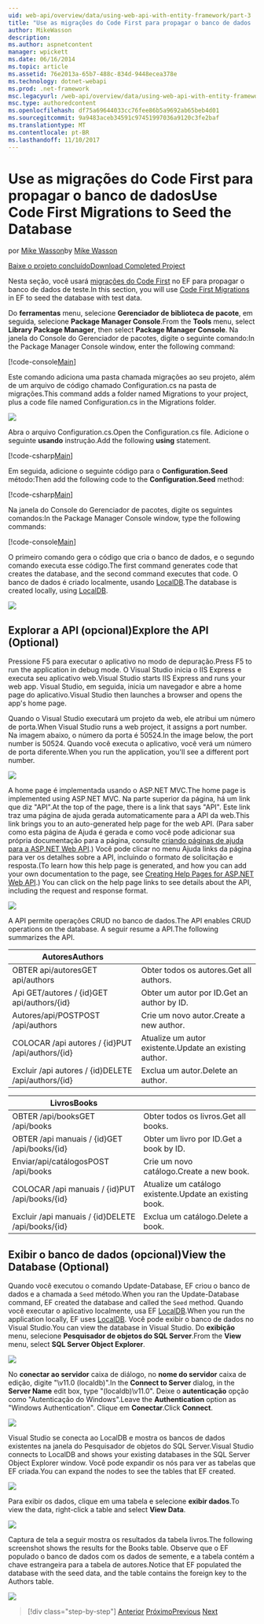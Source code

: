 ```yaml
---
uid: web-api/overview/data/using-web-api-with-entity-framework/part-3
title: "Use as migrações do Code First para propagar o banco de dados | Microsoft Docs"
author: MikeWasson
description: 
ms.author: aspnetcontent
manager: wpickett
ms.date: 06/16/2014
ms.topic: article
ms.assetid: 76e2013a-65b7-488c-834d-9448ecea378e
ms.technology: dotnet-webapi
ms.prod: .net-framework
msc.legacyurl: /web-api/overview/data/using-web-api-with-entity-framework/part-3
msc.type: authoredcontent
ms.openlocfilehash: df75a69644033cc76fee86b5a9692ab65beb4d01
ms.sourcegitcommit: 9a9483aceb34591c97451997036a9120c3fe2baf
ms.translationtype: MT
ms.contentlocale: pt-BR
ms.lasthandoff: 11/10/2017
---
```

<a name="use-code-first-migrations-to-seed-the-database"></a><span data-ttu-id="4d22e-102">Use as migrações do Code First para propagar o banco de dados</span><span class="sxs-lookup"><span data-stu-id="4d22e-102">Use Code First Migrations to Seed the Database</span></span>
====================
<span data-ttu-id="4d22e-103">por [Mike Wasson](https://github.com/MikeWasson)</span><span class="sxs-lookup"><span data-stu-id="4d22e-103">by [Mike Wasson](https://github.com/MikeWasson)</span></span>

[<span data-ttu-id="4d22e-104">Baixe o projeto concluído</span><span class="sxs-lookup"><span data-stu-id="4d22e-104">Download Completed Project</span></span>](https://github.com/MikeWasson/BookService)

<span data-ttu-id="4d22e-105">Nesta seção, você usará [migrações do Code First](https://msdn.microsoft.com/en-us/data/jj591621) no EF para propagar o banco de dados de teste.</span><span class="sxs-lookup"><span data-stu-id="4d22e-105">In this section, you will use [Code First Migrations](https://msdn.microsoft.com/en-us/data/jj591621) in EF to seed the database with test data.</span></span>

<span data-ttu-id="4d22e-106">Do **ferramentas** menu, selecione **Gerenciador de biblioteca de pacote**, em seguida, selecione **Package Manager Console**.</span><span class="sxs-lookup"><span data-stu-id="4d22e-106">From the **Tools** menu, select **Library Package Manager**, then select **Package Manager Console**.</span></span> <span data-ttu-id="4d22e-107">Na janela do Console do Gerenciador de pacotes, digite o seguinte comando:</span><span class="sxs-lookup"><span data-stu-id="4d22e-107">In the Package Manager Console window, enter the following command:</span></span>

[!code-console[Main](part-3/samples/sample1.cmd)]

<span data-ttu-id="4d22e-108">Este comando adiciona uma pasta chamada migrações ao seu projeto, além de um arquivo de código chamado Configuration.cs na pasta de migrações.</span><span class="sxs-lookup"><span data-stu-id="4d22e-108">This command adds a folder named Migrations to your project, plus a code file named Configuration.cs in the Migrations folder.</span></span>

![](part-3/_static/image1.png)

<span data-ttu-id="4d22e-109">Abra o arquivo Configuration.cs.</span><span class="sxs-lookup"><span data-stu-id="4d22e-109">Open the Configuration.cs file.</span></span> <span data-ttu-id="4d22e-110">Adicione o seguinte **usando** instrução.</span><span class="sxs-lookup"><span data-stu-id="4d22e-110">Add the following **using** statement.</span></span>

[!code-csharp[Main](part-3/samples/sample2.cs)]

<span data-ttu-id="4d22e-111">Em seguida, adicione o seguinte código para o **Configuration.Seed** método:</span><span class="sxs-lookup"><span data-stu-id="4d22e-111">Then add the following code to the **Configuration.Seed** method:</span></span>

[!code-csharp[Main](part-3/samples/sample3.cs)]

<span data-ttu-id="4d22e-112">Na janela do Console do Gerenciador de pacotes, digite os seguintes comandos:</span><span class="sxs-lookup"><span data-stu-id="4d22e-112">In the Package Manager Console window, type the following commands:</span></span>

[!code-console[Main](part-3/samples/sample4.cmd)]

<span data-ttu-id="4d22e-113">O primeiro comando gera o código que cria o banco de dados, e o segundo comando executa esse código.</span><span class="sxs-lookup"><span data-stu-id="4d22e-113">The first command generates code that creates the database, and the second command executes that code.</span></span> <span data-ttu-id="4d22e-114">O banco de dados é criado localmente, usando [LocalDB](https://msdn.microsoft.com/en-us/library/hh510202.aspx).</span><span class="sxs-lookup"><span data-stu-id="4d22e-114">The database is created locally, using [LocalDB](https://msdn.microsoft.com/en-us/library/hh510202.aspx).</span></span>

![](part-3/_static/image2.png)

## <a name="explore-the-api-optional"></a><span data-ttu-id="4d22e-115">Explorar a API (opcional)</span><span class="sxs-lookup"><span data-stu-id="4d22e-115">Explore the API (Optional)</span></span>

<span data-ttu-id="4d22e-116">Pressione F5 para executar o aplicativo no modo de depuração.</span><span class="sxs-lookup"><span data-stu-id="4d22e-116">Press F5 to run the application in debug mode.</span></span> <span data-ttu-id="4d22e-117">O Visual Studio inicia o IIS Express e executa seu aplicativo web.</span><span class="sxs-lookup"><span data-stu-id="4d22e-117">Visual Studio starts IIS Express and runs your web app.</span></span> <span data-ttu-id="4d22e-118">Visual Studio, em seguida, inicia um navegador e abre a home page do aplicativo.</span><span class="sxs-lookup"><span data-stu-id="4d22e-118">Visual Studio then launches a browser and opens the app's home page.</span></span>

<span data-ttu-id="4d22e-119">Quando o Visual Studio executará um projeto da web, ele atribui um número de porta.</span><span class="sxs-lookup"><span data-stu-id="4d22e-119">When Visual Studio runs a web project, it assigns a port number.</span></span> <span data-ttu-id="4d22e-120">Na imagem abaixo, o número da porta é 50524.</span><span class="sxs-lookup"><span data-stu-id="4d22e-120">In the image below, the port number is 50524.</span></span> <span data-ttu-id="4d22e-121">Quando você executa o aplicativo, você verá um número de porta diferente.</span><span class="sxs-lookup"><span data-stu-id="4d22e-121">When you run the application, you'll see a different port number.</span></span>

![](part-3/_static/image3.png)

<span data-ttu-id="4d22e-122">A home page é implementada usando o ASP.NET MVC.</span><span class="sxs-lookup"><span data-stu-id="4d22e-122">The home page is implemented using ASP.NET MVC.</span></span> <span data-ttu-id="4d22e-123">Na parte superior da página, há um link que diz "API".</span><span class="sxs-lookup"><span data-stu-id="4d22e-123">At the top of the page, there is a link that says "API".</span></span> <span data-ttu-id="4d22e-124">Este link traz uma página de ajuda gerada automaticamente para a API da web.</span><span class="sxs-lookup"><span data-stu-id="4d22e-124">This link brings you to an auto-generated help page for the web API.</span></span> <span data-ttu-id="4d22e-125">(Para saber como esta página de Ajuda é gerada e como você pode adicionar sua própria documentação para a página, consulte [criando páginas de ajuda para a ASP.NET Web API](../../getting-started-with-aspnet-web-api/creating-api-help-pages.md).) Você pode clicar no menu Ajuda links da página para ver os detalhes sobre a API, incluindo o formato de solicitação e resposta.</span><span class="sxs-lookup"><span data-stu-id="4d22e-125">(To learn how this help page is generated, and how you can add your own documentation to the page, see [Creating Help Pages for ASP.NET Web API](../../getting-started-with-aspnet-web-api/creating-api-help-pages.md).) You can click on the help page links to see details about the API, including the request and response format.</span></span>

![](part-3/_static/image4.png)

<span data-ttu-id="4d22e-126">A API permite operações CRUD no banco de dados.</span><span class="sxs-lookup"><span data-stu-id="4d22e-126">The API enables CRUD operations on the database.</span></span> <span data-ttu-id="4d22e-127">A seguir resume a API.</span><span class="sxs-lookup"><span data-stu-id="4d22e-127">The following summarizes the API.</span></span>

| <span data-ttu-id="4d22e-128">Autores</span><span class="sxs-lookup"><span data-stu-id="4d22e-128">Authors</span></span> |  |
| --- | -- |
| <span data-ttu-id="4d22e-129">OBTER api/autores</span><span class="sxs-lookup"><span data-stu-id="4d22e-129">GET api/authors</span></span> | <span data-ttu-id="4d22e-130">Obter todos os autores.</span><span class="sxs-lookup"><span data-stu-id="4d22e-130">Get all authors.</span></span> |
| <span data-ttu-id="4d22e-131">Api GET/autores / {id}</span><span class="sxs-lookup"><span data-stu-id="4d22e-131">GET api/authors/{id}</span></span> | <span data-ttu-id="4d22e-132">Obter um autor por ID.</span><span class="sxs-lookup"><span data-stu-id="4d22e-132">Get an author by ID.</span></span> |
| <span data-ttu-id="4d22e-133">Autores/api/POST</span><span class="sxs-lookup"><span data-stu-id="4d22e-133">POST /api/authors</span></span> | <span data-ttu-id="4d22e-134">Crie um novo autor.</span><span class="sxs-lookup"><span data-stu-id="4d22e-134">Create a new author.</span></span> |
| <span data-ttu-id="4d22e-135">COLOCAR /api autores / {id}</span><span class="sxs-lookup"><span data-stu-id="4d22e-135">PUT /api/authors/{id}</span></span> | <span data-ttu-id="4d22e-136">Atualize um autor existente.</span><span class="sxs-lookup"><span data-stu-id="4d22e-136">Update an existing author.</span></span> |
| <span data-ttu-id="4d22e-137">Excluir /api autores / {id}</span><span class="sxs-lookup"><span data-stu-id="4d22e-137">DELETE /api/authors/{id}</span></span> | <span data-ttu-id="4d22e-138">Exclua um autor.</span><span class="sxs-lookup"><span data-stu-id="4d22e-138">Delete an author.</span></span> |

| <span data-ttu-id="4d22e-139">Livros</span><span class="sxs-lookup"><span data-stu-id="4d22e-139">Books</span></span> |  |
| --- | -- |
| <span data-ttu-id="4d22e-140">OBTER /api/books</span><span class="sxs-lookup"><span data-stu-id="4d22e-140">GET /api/books</span></span> | <span data-ttu-id="4d22e-141">Obter todos os livros.</span><span class="sxs-lookup"><span data-stu-id="4d22e-141">Get all books.</span></span> |
| <span data-ttu-id="4d22e-142">OBTER /api manuais / {id}</span><span class="sxs-lookup"><span data-stu-id="4d22e-142">GET /api/books/{id}</span></span> | <span data-ttu-id="4d22e-143">Obter um livro por ID.</span><span class="sxs-lookup"><span data-stu-id="4d22e-143">Get a book by ID.</span></span> |
| <span data-ttu-id="4d22e-144">Enviar/api/catálogos</span><span class="sxs-lookup"><span data-stu-id="4d22e-144">POST /api/books</span></span> | <span data-ttu-id="4d22e-145">Crie um novo catálogo.</span><span class="sxs-lookup"><span data-stu-id="4d22e-145">Create a new book.</span></span> |
| <span data-ttu-id="4d22e-146">COLOCAR /api manuais / {id}</span><span class="sxs-lookup"><span data-stu-id="4d22e-146">PUT /api/books/{id}</span></span> | <span data-ttu-id="4d22e-147">Atualize um catálogo existente.</span><span class="sxs-lookup"><span data-stu-id="4d22e-147">Update an existing book.</span></span> |
| <span data-ttu-id="4d22e-148">Excluir /api manuais / {id}</span><span class="sxs-lookup"><span data-stu-id="4d22e-148">DELETE /api/books/{id}</span></span> | <span data-ttu-id="4d22e-149">Exclua um catálogo.</span><span class="sxs-lookup"><span data-stu-id="4d22e-149">Delete a book.</span></span> |

## <a name="view-the-database-optional"></a><span data-ttu-id="4d22e-150">Exibir o banco de dados (opcional)</span><span class="sxs-lookup"><span data-stu-id="4d22e-150">View the Database (Optional)</span></span>

<span data-ttu-id="4d22e-151">Quando você executou o comando Update-Database, EF criou o banco de dados e a chamada a `Seed` método.</span><span class="sxs-lookup"><span data-stu-id="4d22e-151">When you ran the Update-Database command, EF created the database and called the `Seed` method.</span></span> <span data-ttu-id="4d22e-152">Quando você executar o aplicativo localmente, usa EF [LocalDB](https://blogs.msdn.com/b/sqlexpress/archive/2011/07/12/introducing-localdb-a-better-sql-express.aspx).</span><span class="sxs-lookup"><span data-stu-id="4d22e-152">When you run the application locally, EF uses [LocalDB](https://blogs.msdn.com/b/sqlexpress/archive/2011/07/12/introducing-localdb-a-better-sql-express.aspx).</span></span> <span data-ttu-id="4d22e-153">Você pode exibir o banco de dados no Visual Studio.</span><span class="sxs-lookup"><span data-stu-id="4d22e-153">You can view the database in Visual Studio.</span></span> <span data-ttu-id="4d22e-154">Do **exibição** menu, selecione **Pesquisador de objetos do SQL Server**.</span><span class="sxs-lookup"><span data-stu-id="4d22e-154">From the **View** menu, select **SQL Server Object Explorer**.</span></span>

![](part-3/_static/image5.png)

<span data-ttu-id="4d22e-155">No **conectar ao servidor** caixa de diálogo, no **nome do servidor** caixa de edição, digite "\v11.0 (localdb)".</span><span class="sxs-lookup"><span data-stu-id="4d22e-155">In the **Connect to Server** dialog, in the **Server Name** edit box, type "(localdb)\v11.0".</span></span> <span data-ttu-id="4d22e-156">Deixe o **autenticação** opção como "Autenticação do Windows".</span><span class="sxs-lookup"><span data-stu-id="4d22e-156">Leave the **Authentication** option as "Windows Authentication".</span></span> <span data-ttu-id="4d22e-157">Clique em **Conectar**.</span><span class="sxs-lookup"><span data-stu-id="4d22e-157">Click **Connect**.</span></span>

![](part-3/_static/image6.png)

<span data-ttu-id="4d22e-158">Visual Studio se conecta ao LocalDB e mostra os bancos de dados existentes na janela do Pesquisador de objetos do SQL Server.</span><span class="sxs-lookup"><span data-stu-id="4d22e-158">Visual Studio connects to LocalDB and shows your existing databases in the SQL Server Object Explorer window.</span></span> <span data-ttu-id="4d22e-159">Você pode expandir os nós para ver as tabelas que EF criada.</span><span class="sxs-lookup"><span data-stu-id="4d22e-159">You can expand the nodes to see the tables that EF created.</span></span>

![](part-3/_static/image7.png)

<span data-ttu-id="4d22e-160">Para exibir os dados, clique em uma tabela e selecione **exibir dados**.</span><span class="sxs-lookup"><span data-stu-id="4d22e-160">To view the data, right-click a table and select **View Data**.</span></span>

![](part-3/_static/image8.png)

<span data-ttu-id="4d22e-161">Captura de tela a seguir mostra os resultados da tabela livros.</span><span class="sxs-lookup"><span data-stu-id="4d22e-161">The following screenshot shows the results for the Books table.</span></span> <span data-ttu-id="4d22e-162">Observe que o EF populado o banco de dados com os dados de semente, e a tabela contém a chave estrangeira para a tabela de autores.</span><span class="sxs-lookup"><span data-stu-id="4d22e-162">Notice that EF populated the database with the seed data, and the table contains the foreign key to the Authors table.</span></span>

![](part-3/_static/image9.png)

>[!div class="step-by-step"]
<span data-ttu-id="4d22e-163">[Anterior](part-2.md)
[Próximo](part-4.md)</span><span class="sxs-lookup"><span data-stu-id="4d22e-163">[Previous](part-2.md)
[Next](part-4.md)</span></span>
